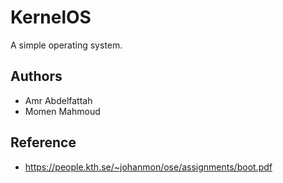 # KernelOS

A simple operating system.

## Authors

- Amr Abdelfattah
- Momen Mahmoud

## Reference

- https://people.kth.se/~johanmon/ose/assignments/boot.pdf